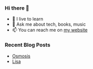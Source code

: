 ### Hi there 👋

- 🌱 I live to learn
- 💬 Ask me about tech, books, music
- 📫 You can reach me on [my website](https://mrcis.me/contact)












### Recent Blog Posts

* [Osmosis](https://mrcis.me/Osmosis)
* [Lisa](https://mrcis.me/Lisa)






